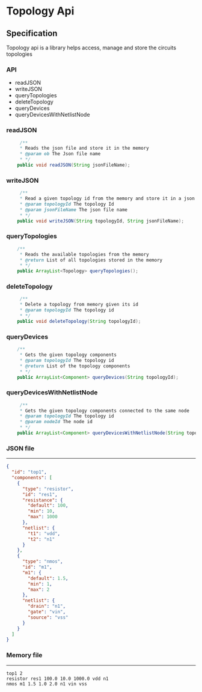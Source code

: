 # Topology Api
## Specification
Topology api is a library helps access, manage and store the circuits topologies
### API
* readJSON
* writeJSON
* queryTopologies
* deleteTopology
* queryDevices
* queryDevicesWithNetlistNode

### readJSON
```Java
	 /**
	 * Reads the json file and store it in the memory
	 * @param ob The Json file name
	 * */
	public void readJSON(String jsonFileName);
```
### writeJSON
```Java
	 /**
	 * Read a given topology id from the memory and store it in a json file
	 * @param topologyId The topology Id
	 * @param jsonFileName The json file name
	 * */
	public void writeJSON(String topologyId, String jsonFileName);
```
### queryTopologies
```Java
	/**
	 * Reads the available topologies from the memory
	 * @return List of all topologies stored in the memory
	 * */
	public ArrayList<Topology> queryTopologies();
```
### deleteTopology
```Java
	 /**
	 * Delete a topology from memory given its id
	 * @param topologyId The topology id
	 * */
	public void deleteTopology(String topologyId);
```
### queryDevices
```Java
	/**
	 * Gets the given topology components
	 * @param topologyId The topology id
	 * @return List of the topology components
	 * */
	public ArrayList<Component> queryDevices(String topologyId);
```
### queryDevicesWithNetlistNode
```Java
	 /**
	 * Gets the given topology components connected to the same node
	 * @param topologyId The topology id
	 * @param nodeId The node id
	 * */
	public ArrayList<Component> queryDevicesWithNetlistNode(String topologyId, String nodeId);
```
### JSON file
---
```json
{
  "id": "top1",
  "components": [
    {
      "type": "resistor",
      "id": "res1",
      "resistance": {
        "default": 100,
        "min": 10,
        "max": 1000
      },
      "netlist": {
        "t1": "vdd",
        "t2": "n1"
      }
    },
    {
      "type": "nmos",
      "id": "m1",
      "m1": {
        "default": 1.5,
        "min": 1,
        "max": 2
      },
      "netlist": {
        "drain": "n1",
        "gate": "vin",
        "source": "vss"
      }
    }
  ]
}
```

### Memory file
---
```
top1 2
resistor res1 100.0 10.0 1000.0 vdd n1
nmos m1 1.5 1.0 2.0 n1 vin vss
```
